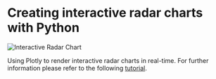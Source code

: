 # Creating interactive radar charts with Python

![Interactive Radar Chart](https://cdn-images-1.medium.com/max/800/1*uJdp7byK3oeobZLvcfnCbw.gif)

Using Plotly to render interactive radar charts in real-time. For further information please refer to the following [tutorial](https://towardsdatascience.com/creating-dynamic-dashboards-with-streamlit-747b98a68ab5).
